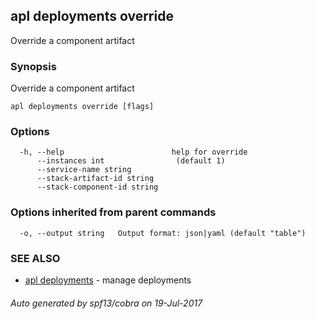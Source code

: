 ## apl deployments override

Override a component artifact

### Synopsis


Override a component artifact

```
apl deployments override [flags]
```

### Options

```
  -h, --help                        help for override
      --instances int                (default 1)
      --service-name string         
      --stack-artifact-id string    
      --stack-component-id string   
```

### Options inherited from parent commands

```
  -o, --output string   Output format: json|yaml (default "table")
```

### SEE ALSO
* [apl deployments](apl_deployments.md)	 - manage deployments

###### Auto generated by spf13/cobra on 19-Jul-2017
